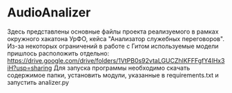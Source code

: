 # AudioAnalizer
Здесь представлены основные файлы проекта реализуемого в рамках окружного хакатона УрФО, кейса "Анализатор служебных переговоров".
Из-за некоторых ограничений в работе с Гитом используемые модели пришлось расположить отдельно: https://drive.google.com/drive/folders/1VtPB0s92vtaLGUCZhlKFFFgfY4IHx3iH?usp=sharing
Для запуска программы необходимо скачать содержимое папки, установить модули, указанные в requirements.txt и запустить analizer.py
